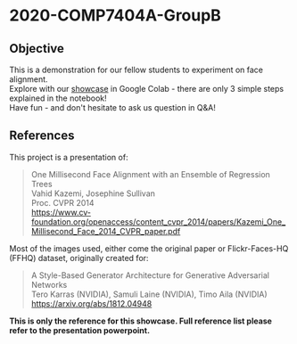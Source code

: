 # 2020-COMP7404A-GroupB

## Objective
This is a demonstration for our fellow students to experiment on face alignment.<br/>
Explore with our [showcase](Face_Alignment.ipynb) in Google Colab - there are only 3 simple steps explained in the notebook!<br/>
Have fun - and don't hesitate to ask us question in Q&A!

## References
This project is a presentation of:<br/> 
>One Millisecond Face Alignment with an Ensemble of Regression Trees<br/>
>Vahid Kazemi, Josephine Sullivan<br/>
>Proc. CVPR 2014<br/>
>https://www.cv-foundation.org/openaccess/content_cvpr_2014/papers/Kazemi_One_Millisecond_Face_2014_CVPR_paper.pdf

Most of the images used, either come the original paper or Flickr-Faces-HQ (FFHQ) dataset, originally created for:<br/>
>A Style-Based Generator Architecture for Generative Adversarial Networks<br/>
>Tero Karras (NVIDIA), Samuli Laine (NVIDIA), Timo Aila (NVIDIA)<br/>
>https://arxiv.org/abs/1812.04948<br/>

**This is only the reference for this showcase. Full reference list please refer to the presentation powerpoint.**
